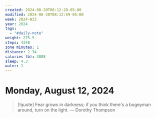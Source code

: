 ```yaml
---
created: 2024-08-20T08:12:20-05:00
modified: 2024-08-20T08:12:59-05:00
week: 2024-W33
year: 2024
tags:
  - "#daily-note"
weight: 275.5
steps: 4348
zone minutes: 1
distance: 2.34
calories (b): 3088
sleep: 4.3
water: 1
---
```

# Monday, August 12, 2024

> [!quote] Fear grows in darkness; if you think there's a bogeyman around, turn on the light.
> — Dorothy Thompson
